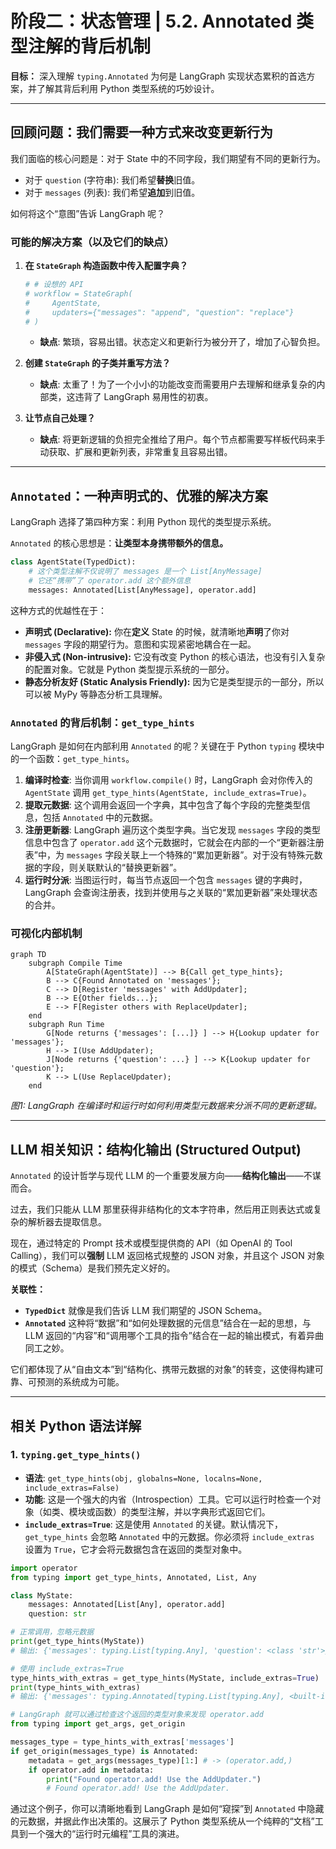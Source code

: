 
# 阶段二：状态管理 | 5.2. Annotated 类型注解的背后机制

**目标：** 深入理解 `typing.Annotated` 为何是 LangGraph 实现状态累积的首选方案，并了解其背后利用 Python 类型系统的巧妙设计。

---

## 回顾问题：我们需要一种方式来改变更新行为

我们面临的核心问题是：对于 State 中的不同字段，我们期望有不同的更新行为。

-   对于 `question` (字符串): 我们希望**替换**旧值。
-   对于 `messages` (列表): 我们希望**追加**到旧值。

如何将这个“意图”告诉 LangGraph 呢？

### 可能的解决方案（以及它们的缺点）

1.  **在 `StateGraph` 构造函数中传入配置字典？**
    ```python
    # # 设想的 API
    # workflow = StateGraph(
    #     AgentState, 
    #     updaters={"messages": "append", "question": "replace"}
    # )
    ```
    -   **缺点**: 繁琐，容易出错。状态定义和更新行为被分开了，增加了心智负担。

2.  **创建 `StateGraph` 的子类并重写方法？**
    -   **缺点**: 太重了！为了一个小小的功能改变而需要用户去理解和继承复杂的内部类，这违背了 LangGraph 易用性的初衷。

3.  **让节点自己处理？**
    -   **缺点**: 将更新逻辑的负担完全推给了用户。每个节点都需要写样板代码来手动获取、扩展和更新列表，非常重复且容易出错。

--- 

## `Annotated`：一种声明式的、优雅的解决方案

LangGraph 选择了第四种方案：利用 Python 现代的类型提示系统。

`Annotated` 的核心思想是：**让类型本身携带额外的信息。**

```python
class AgentState(TypedDict):
    # 这个类型注解不仅说明了 messages 是一个 List[AnyMessage]
    # 它还“携带”了 operator.add 这个额外信息
    messages: Annotated[List[AnyMessage], operator.add]
```

这种方式的优越性在于：

-   **声明式 (Declarative):** 你在**定义** State 的时候，就清晰地**声明**了你对 `messages` 字段的期望行为。意图和实现紧密地耦合在一起。
-   **非侵入式 (Non-intrusive):** 它没有改变 Python 的核心语法，也没有引入复杂的配置对象。它就是 Python 类型提示系统的一部分。
-   **静态分析友好 (Static Analysis Friendly):** 因为它是类型提示的一部分，所以可以被 MyPy 等静态分析工具理解。

### `Annotated` 的背后机制：`get_type_hints`

LangGraph 是如何在内部利用 `Annotated` 的呢？关键在于 Python `typing` 模块中的一个函数：`get_type_hints`。

1.  **编译时检查**: 当你调用 `workflow.compile()` 时，LangGraph 会对你传入的 `AgentState` 调用 `get_type_hints(AgentState, include_extras=True)`。
2.  **提取元数据**: 这个调用会返回一个字典，其中包含了每个字段的完整类型信息，包括 `Annotated` 中的元数据。
3.  **注册更新器**: LangGraph 遍历这个类型字典。当它发现 `messages` 字段的类型信息中包含了 `operator.add` 这个元数据时，它就会在内部的一个“更新器注册表”中，为 `messages` 字段关联上一个特殊的“累加更新器”。对于没有特殊元数据的字段，则关联默认的“替换更新器”。
4.  **运行时分派**: 当图运行时，每当节点返回一个包含 `messages` 键的字典时，LangGraph 会查询注册表，找到并使用与之关联的“累加更新器”来处理状态的合并。

### 可视化内部机制

```mermaid
graph TD
    subgraph Compile Time
        A[StateGraph(AgentState)] --> B{Call get_type_hints};
        B --> C{Found Annotated on 'messages'}; 
        C --> D[Register 'messages' with AddUpdater];
        B --> E{Other fields...};
        E --> F[Register others with ReplaceUpdater];
    end
    subgraph Run Time
        G[Node returns {'messages': [...]} ] --> H{Lookup updater for 'messages'};
        H --> I(Use AddUpdater);
        J[Node returns {'question': ...} ] --> K{Lookup updater for 'question'};
        K --> L(Use ReplaceUpdater);
    end
```
*图1: LangGraph 在编译时和运行时如何利用类型元数据来分派不同的更新逻辑。*

--- 

## LLM 相关知识：结构化输出 (Structured Output)

`Annotated` 的设计哲学与现代 LLM 的一个重要发展方向——**结构化输出**——不谋而合。

过去，我们只能从 LLM 那里获得非结构化的文本字符串，然后用正则表达式或复杂的解析器去提取信息。

现在，通过特定的 Prompt 技术或模型提供商的 API（如 OpenAI 的 Tool Calling），我们可以**强制** LLM 返回格式规整的 JSON 对象，并且这个 JSON 对象的模式（Schema）是我们预先定义好的。

**关联性：**
-   **`TypedDict`** 就像是我们告诉 LLM 我们期望的 JSON Schema。
-   **`Annotated`** 这种将“数据”和“如何处理数据的元信息”结合在一起的思想，与 LLM 返回的“内容”和“调用哪个工具的指令”结合在一起的输出模式，有着异曲同工之妙。

它们都体现了从“自由文本”到“结构化、携带元数据的对象”的转变，这使得构建可靠、可预测的系统成为可能。

--- 

## 相关 Python 语法详解

### 1. `typing.get_type_hints()`

-   **语法**: `get_type_hints(obj, globalns=None, localns=None, include_extras=False)`
-   **功能**: 这是一个强大的内省（Introspection）工具。它可以运行时检查一个对象（如类、模块或函数）的类型注解，并以字典形式返回它们。
-   **`include_extras=True`**: 这是使用 `Annotated` 的关键。默认情况下，`get_type_hints` 会忽略 `Annotated` 中的元数据。你必须将 `include_extras` 设置为 `True`，它才会将元数据包含在返回的类型对象中。

```python
import operator
from typing import get_type_hints, Annotated, List, Any

class MyState:
    messages: Annotated[List[Any], operator.add]
    question: str

# 正常调用，忽略元数据
print(get_type_hints(MyState))
# 输出: {'messages': typing.List[typing.Any], 'question': <class 'str'>}

# 使用 include_extras=True
type_hints_with_extras = get_type_hints(MyState, include_extras=True)
print(type_hints_with_extras)
# 输出: {'messages': typing.Annotated[typing.List[typing.Any], <built-in function add>], 'question': <class 'str'>}

# LangGraph 就可以通过检查这个返回的类型对象来发现 operator.add
from typing import get_args, get_origin

messages_type = type_hints_with_extras['messages']
if get_origin(messages_type) is Annotated:
    metadata = get_args(messages_type)[1:] # -> (operator.add,)
    if operator.add in metadata:
        print("Found operator.add! Use the AddUpdater.")
        # Found operator.add! Use the AddUpdater.
```

通过这个例子，你可以清晰地看到 LangGraph 是如何“窥探”到 `Annotated` 中隐藏的元数据，并据此作出决策的。这展示了 Python 类型系统从一个纯粹的“文档”工具到一个强大的“运行时元编程”工具的演进。

